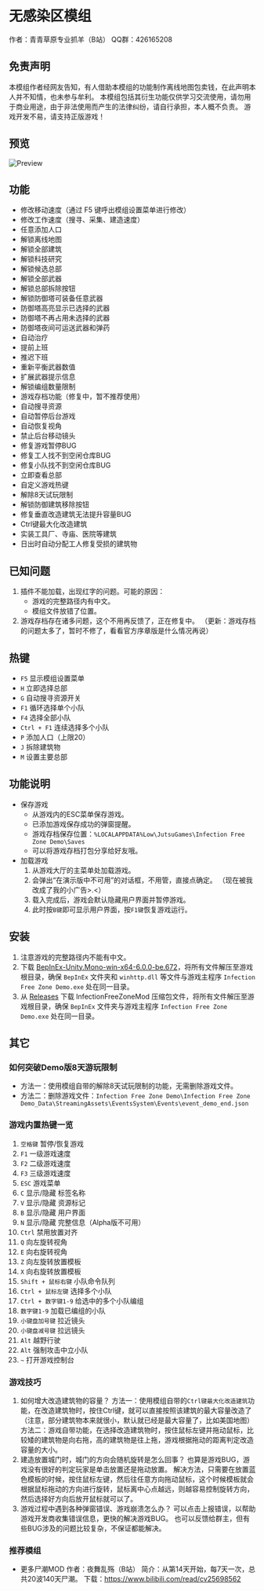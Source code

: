 # 无感染区模组

作者：青青草原专业抓羊（B站）
QQ群：426165208

## 免责声明

本模组作者经网友告知，有人借助本模组的功能制作离线地图包卖钱，在此声明本人并不知情，也未参与牟利。
本模组包括其衍生功能仅供学习交流使用，请勿用于商业用途，由于非法使用而产生的法律纠纷，请自行承担，本人概不负责。
游戏开发不易，请支持正版游戏！

## 预览

![Preview](https://gitee.com/floss/InfectionFreeZoneMod/raw/main/Preview.png)

## 功能

* 修改移动速度（通过 F5 键呼出模组设置菜单进行修改）
* 修改工作速度（搜寻、采集、建造速度）
* 任意添加人口
* 解锁离线地图
* 解锁全部建筑
* 解锁科技研究
* 解锁候选总部
* 解锁全部武器
* 解锁总部拆除按钮
* 解锁防御塔可装备任意武器
* 防御塔高亮显示已选择的武器
* 防御塔不再占用未选择的武器
* 防御塔夜间可运送武器和弹药
* 自动治疗
* 提前上班
* 推迟下班
* 重新平衡武器数值
* 扩展武器提示信息
* 解锁编组数量限制
* 游戏存档功能（修复中，暂不推荐使用）
* 自动搜寻资源
* 自动暂停后台游戏
* 自动恢复视角
* 禁止后台移动镜头
* 修复游戏暂停BUG
* 修复工人找不到空闲仓库BUG
* 修复小队找不到空闲仓库BUG
* 立即查看总部
* 自定义游戏热键
* 解除8天试玩限制
* 解锁防御建筑移除按钮
* 修复垂直改造建筑无法提升容量BUG
* Ctrl键最大化改造建筑
* 实装工具厂、寺庙、医院等建筑
* 日出时自动分配工人修复受损的建筑物

## 已知问题

1. 插件不能加载，出现红字的问题。可能的原因：
   * 游戏的完整路径内有中文。
   * 模组文件放错了位置。
2. 游戏存档存在诸多问题，这个不用再反馈了，正在修复中。
  （更新：游戏存档的问题太多了，暂时不修了，看看官方序章版是什么情况再说）

## 热键

* `F5` 显示模组设置菜单
* `H` 立即选择总部
* `G` 自动搜寻资源开关
* `F1` 循环选择单个小队
* `F4` 选择全部小队
* `Ctrl + F1` 连续选择多个小队
* `P` 添加人口（上限20）
* `J` 拆除建筑物
* `M` 设置主要总部

## 功能说明

* 保存游戏
  * 从游戏内的ESC菜单保存游戏。
  * 已添加游戏保存成功的弹窗提醒。
  * 游戏存档保存位置：`%LOCALAPPDATA%Low\JutsuGames\Infection Free Zone Demo\Saves`
  * 可以将游戏存档打包分享给好友哦。
* 加载游戏
  1. 从游戏大厅的主菜单处加载游戏。
  2. 会弹出“在演示版中不可用”的对话框，不用管，直接点确定。
    （现在被我改成了我的小广告>.<）
  3. 载入完成后，游戏会默认隐藏用户界面并暂停游戏。
  4. 此时按`B键`即可显示用户界面，按`F1键`恢复游戏运行。

## 安装

1. 注意游戏的完整路径内不能有中文。
2. 下载 [BepInEx-Unity.Mono-win-x64-6.0.0-be.672](https://builds.bepinex.dev/projects/bepinex_be/672/BepInEx-Unity.Mono-win-x64-6.0.0-be.672%2B472e950.zip)，将所有文件解压至游戏根目录，确保 `BepInEx` 文件夹和 `winhttp.dll` 等文件与游戏主程序 `Infection Free Zone Demo.exe` 处在同一目录。
3. 从 [Releases](https://gitee.com/floss/InfectionFreeZoneMod/releases/latest) 下载 InfectionFreeZoneMod 压缩包文件，将所有文件解压至游戏根目录，确保 `BepInEx` 文件夹与游戏主程序 `Infection Free Zone Demo.exe` 处在同一目录。

## 其它

### 如何突破Demo版8天游玩限制

* 方法一：使用模组自带的解除8天试玩限制的功能，无需删除游戏文件。
* 方法二：删除游戏文件：`Infection Free Zone Demo\Infection Free Zone Demo_Data\StreamingAssets\EventsSystem\Events\event_demo_end.json`

### 游戏内置热键一览

1. `空格键` 暂停/恢复游戏
2. `F1` 一级游戏速度
3. `F2` 二级游戏速度
4. `F3` 三级游戏速度
5. `ESC` 游戏菜单
6. `C` 显示/隐藏 标签名称
7. `V` 显示/隐藏 资源标记
8. `B` 显示/隐藏 用户界面
9. `N` 显示/隐藏 完整信息（Alpha版不可用）
10. `Ctrl` 禁用放置对齐
11. `Q` 向左旋转视角
12. `E` 向右旋转视角
13. `Z` 向左旋转放置模板
14. `X` 向右旋转放置模板
15. `Shift + 鼠标右键` 小队命令队列
16. `Ctrl + 鼠标左键` 选择多个小队
17. `Ctrl + 数字键1-9` 给选中的多个小队编组
18. `数字键1-9` 加载已编组的小队
19. `小键盘加号键` 拉近镜头
20. `小键盘减号键` 拉远镜头
21. `Alt` 越野行驶
22. `Alt` 强制攻击中立小队
23. `~` 打开游戏控制台

### 游戏技巧

1. 如何增大改造建筑物的容量？
   方法一：使用模组自带的`Ctrl键最大化改造建筑`功能，在改造建筑物时，按住Ctrl键，就可以直接按照该建筑的最大容量改造了（注意，部分建筑物本来就很小，默认就已经是最大容量了，比如美国地图）
   方法二：游戏自带功能，在选择改造建筑物时，按住鼠标左键并拖动鼠标，比较矮的建筑物是向右拖，高的建筑物是往上拖，游戏根据拖动的距离判定改造容量的大小。
2. 建造放置城门时，城门的方向会随机旋转是怎么回事？
   也算是游戏BUG，游戏没有很好的判定玩家是单击放置还是拖动放置。
   解决方法，只需要在放置蓝色模板的时候，按住鼠标左键，然后往任意方向拖动鼠标，这个时候模板就会根据鼠标拖动的方向进行旋转，鼠标离中心点越远，则越容易控制旋转方向，然后选择好方向后放开鼠标就可以了。
3. 游戏过程中遇到各种弹窗错误、游戏崩溃怎么办？
   可以点击上报错误，以帮助游戏开发商收集错误信息，更快的解决游戏BUG。
   也可以反馈给群主，但有些BUG涉及的问题比较复杂，不保证都能解决。

### 推荐模组

* 更多尸潮MOD
  作者：夜舞乱殇（B站）
  简介：从第14天开始，每7天一次，总共20波140天尸潮。
  下载：<https://www.bilibili.com/read/cv25698562>
